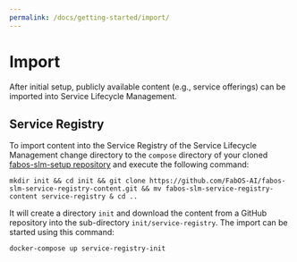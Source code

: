 ```yaml
---
permalink: /docs/getting-started/import/
---
```


# Import

After initial setup, publicly available content (e.g., service offerings) can be imported into Service Lifecycle Management.

## Service Registry
To import content into the Service Registry of the Service Lifecycle Management change directory to the `compose` directory of your cloned [fabos-slm-setup repository](https://github.com/FabOS-AI/fabos-slm-setup/) and execute the following command:
```
mkdir init && cd init && git clone https://github.com/FabOS-AI/fabos-slm-service-registry-content.git && mv fabos-slm-service-registry-content service-registry & cd ..
``` 

It will create a directory `init` and download the content from a GitHub repository into the sub-directory `init/service-registry`. The import can be started using this command:
```
docker-compose up service-registry-init
```
